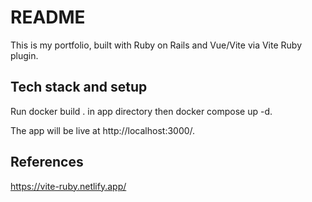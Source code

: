 # README

This is my portfolio, built with Ruby on Rails and Vue/Vite via Vite Ruby plugin.

## Tech stack and setup

Run docker build . in app directory then docker compose up -d.

The app will be live at http://localhost:3000/.

## References

https://vite-ruby.netlify.app/
